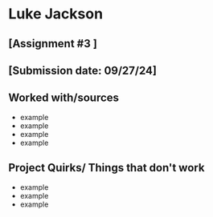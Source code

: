 # Luke Jackson
## [Assignment #3 ]
## [Submission date: 09/27/24]
## Worked with/sources 
* example
* example
* example
* example
## Project Quirks/ Things that don't work
* example
* example
* example
